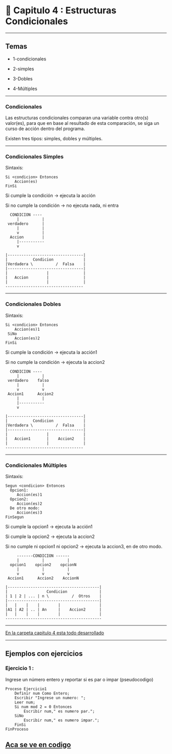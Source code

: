# :book: Capitulo 4 : Estructuras Condicionales

---

## Temas 

- 1-condicionales 

- 2-simples

- 3-Dobles

- 4-Múltiples

---

### Condicionales 

Las estructuras condicionales comparan una variable contra otro(s) valor(es), para que en base al resultado de esta comparación, se siga un curso de acción dentro del programa.

Existen tres tipos: simples, dobles y múltiples.

---

### Condicionales Simples

Sintaxis:

```
Si <condicion> Entonces
    Accion(es)
FinSi
```

Si cumple la condición -> ejecuta la acción

Si no cumple la condición -> no ejecuta nada, ni entra


```
  CONDICION ----
     |          |
 verdadero      |
     |          |
     v          |
  Accion        |
     |-----------
     v
```


```
|---------------------------------|
|           Condicion             |
|Verdadera \          /  Falsa    |
|---------------------------------|
|                 |               |
|   Accion        |               |
|                 |               |
----------------------------------
```

---

###  Condicionales Dobles


Sintaxis:

```
Si <condicion> Entonces
    Accion(es)1
 SiNo
    Accion(es)2
FinSi
```

Si cumple la condición -> ejecuta la acción1

Si no cumple la condición -> ejecuta la accion2


```
  CONDICION ----
     |          |
 verdadero    falso
     |          |
     v          v
 Accion1      Accion2
     |          |
     |-----------
     v
```


```
|---------------------------------|
|           Condicion             |
|Verdadera \          /  Falsa    |
|---------------------------------|
|                 |               |
|   Accion1       |    Accion2    |
|                 |               |
----------------------------------
```

---

###  Condicionales Múltiples


Sintaxis:

```
Segun <condicion> Entonces
  Opcion1:
     Accion(es)1
  Opcion2:
     Accion(es)2
  De otro modo:
     Accion(es)3
FinSegun
```

Si cumple la opcion1 -> ejecuta la acción1

Si cumple la opcion2 -> ejecuta la accion2

Si no cumple ni opcion1 ni opcion2 -> ejecuta la accion3, en de otro modo.


```
     -------CONDICION ------
     |          |          |
  opcion1    opcion2    opcionN
     |          |          |
     v          v          v
 Accion1      Accion2    AccionN

```


```
|----------------------------------------|
|                 Condicion              |
| 1 | 2 | ... | n \          /  Otros    |
|----------------------------------------|
|   |    |    |        |                 |
|A1 | A2 | .. | An     |    Accion2      |
|   |    |    |        |                 |
------------------------------------------
```

---



[En la carpeta capitulo 4 esta todo desarrollado](https://github.com/eugenia1984/UTNFRSR-ingreso/tree/main/programacion/capitulo4)

---

## Ejemplos con ejercicios

### Ejercicio 1 :

Ingrese un número entero y reportar si es par o impar (pseudocodigo)

```
Proceso Ejercicio1
	Definir num Como Entero;
	Escribir "Ingrese un numero: ";
	Leer num;
	Si num mod 2 = 0 Entonces
		Escribir num," es numero par.";
	SiNo
		Escribir num," es numero impar.";
	FinSi
FinProceso
```

[Aca se ve en codigo](https://github.com/eugenia1984/UTNFRSR-ingreso/tree/main/programacion/capitulo4/ejericico1.psc)
---